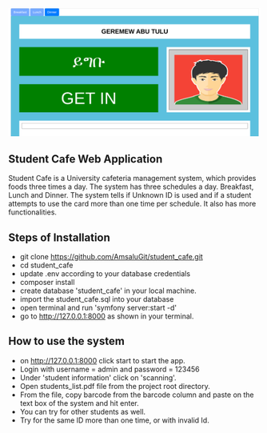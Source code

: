 

<img src="public/img/student_cafe.png" >
 

## Student Cafe Web Application
Student Cafe is a University cafeteria management system, which provides foods three times a day. 
The system has three schedules a day. Breakfast, Lunch and Dinner. 
The system tells if Unknown ID is used and if a student attempts to use the card more than one time per schedule.
It also has more functionalities. 

## Steps of Installation

- git clone https://github.com/AmsaluGit/student_cafe.git
- cd student_cafe
- update .env according to your database credentials
- composer install
- create database 'student_cafe' in your local machine.
- import the student_cafe.sql into your database
- open terminal and run 'symfony server:start -d'
- go to http://127.0.0.1:8000 as shown in your terminal.

## How to use the system
- on http://127.0.0.1:8000 click start to start the app.
- Login with username = admin and password = 123456
- Under 'student information' click on 'scanning'.
- Open students_list.pdf file from the project root directory.
- From the file, copy barcode from the barcode column and paste on the text box of the system and hit enter.
- You can try for other students as well.
- Try for the same ID more than one time, or with invalid Id.
